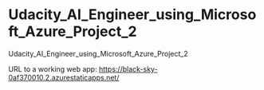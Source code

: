 # Udacity_AI_Engineer_using_Microsoft_Azure_Project_2
 Udacity_AI_Engineer_using_Microsoft_Azure_Project_2

URL to a working web app: https://black-sky-0af370010.2.azurestaticapps.net/